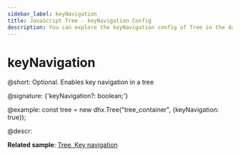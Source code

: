 ```yaml
---
sidebar_label: keyNavigation
title: JavaScript Tree - keyNavigation Config 
description: You can explore the keyNavigation config of Tree in the documentation of the DHTMLX JavaScript UI library. Browse developer guides and API reference, try out code examples and live demos, and download a free 30-day evaluation version of DHTMLX Suite 7.
---
```


# keyNavigation

@short: Optional. Enables key navigation in a tree

@signature: {'keyNavigation?: boolean;'}

@example:
const tree = new dhx.Tree("tree_container", {keyNavigation: true});

@descr:

**Related sample**: [Tree. Key navigation](https://snippet.dhtmlx.com/icql8fwq)

[comment]: # (@related: tree/initialization_of_dhtmlxtree.md#initialize-tree tree/configuration.md#key-navigation)
